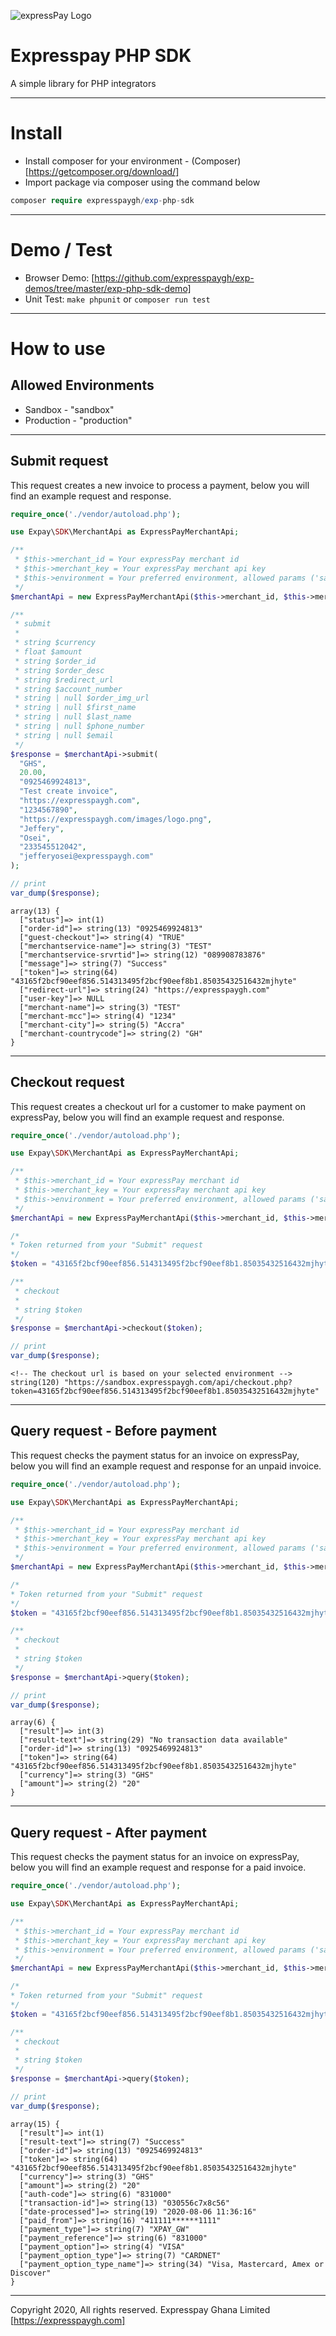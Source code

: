 ![expressPay Logo](https://expresspaygh.com/images/logo.png)
# Expresspay PHP SDK

A simple library for PHP integrators

------------------

# Install

* Install composer for your environment - (Composer)[https://getcomposer.org/download/]
* Import package via composer using the command below
```php
composer require expresspaygh/exp-php-sdk
```

-------------------

# Demo / Test

* Browser Demo: [https://github.com/expresspaygh/exp-demos/tree/master/exp-php-sdk-demo]
* Unit Test: `make phpunit` or `composer run test`

-------------------

# How to use

## Allowed Environments

* Sandbox - "sandbox"
* Production - "production"

-------------------

## Submit request

This request creates a new invoice to process a payment, below you will find an example request and response.

```php
require_once('./vendor/autoload.php');

use Expay\SDK\MerchantApi as ExpressPayMerchantApi;

/**
 * $this->merchant_id = Your expressPay merchant id
 * $this->merchant_key = Your expressPay merchant api key
 * $this->environment = Your preferred environment, allowed params ('sandbox' or 'production')
 */
$merchantApi = new ExpressPayMerchantApi($this->merchant_id, $this->merchant_key, $this->environment);

/**
 * submit
 *
 * string $currency
 * float $amount
 * string $order_id
 * string $order_desc
 * string $redirect_url
 * string $account_number
 * string | null $order_img_url
 * string | null $first_name
 * string | null $last_name
 * string | null $phone_number
 * string | null $email
 */
$response = $merchantApi->submit(
  "GHS",
  20.00,
  "0925469924813",
  "Test create invoice",
  "https://expresspaygh.com",
  "1234567890",
  "https://expresspaygh.com/images/logo.png",
  "Jeffery",
  "Osei",
  "233545512042",
  "jefferyosei@expresspaygh.com"
);

// print
var_dump($response);
```

```
array(13) {
  ["status"]=> int(1)
  ["order-id"]=> string(13) "0925469924813"
  ["guest-checkout"]=> string(4) "TRUE"
  ["merchantservice-name"]=> string(3) "TEST"
  ["merchantservice-srvrtid"]=> string(12) "089908783876"
  ["message"]=> string(7) "Success"
  ["token"]=> string(64) "43165f2bcf90eef856.514313495f2bcf90eef8b1.85035432516432mjhyte"
  ["redirect-url"]=> string(24) "https://expresspaygh.com"
  ["user-key"]=> NULL
  ["merchant-name"]=> string(3) "TEST"
  ["merchant-mcc"]=> string(4) "1234"
  ["merchant-city"]=> string(5) "Accra"
  ["merchant-countrycode"]=> string(2) "GH"
}
```

--------------------

## Checkout request

This request creates a checkout url for a customer to make payment on expressPay, below you will find an example request and response.

```php
require_once('./vendor/autoload.php');

use Expay\SDK\MerchantApi as ExpressPayMerchantApi;

/**
 * $this->merchant_id = Your expressPay merchant id
 * $this->merchant_key = Your expressPay merchant api key
 * $this->environment = Your preferred environment, allowed params ('sandbox' or 'production')
 */
$merchantApi = new ExpressPayMerchantApi($this->merchant_id, $this->merchant_key, $this->environment);

/*
* Token returned from your "Submit" request
*/
$token = "43165f2bcf90eef856.514313495f2bcf90eef8b1.85035432516432mjhyte";

/**
 * checkout
 *
 * string $token
 */
$response = $merchantApi->checkout($token);

// print
var_dump($response);
```

```
<!-- The checkout url is based on your selected environment -->
string(120) "https://sandbox.expresspaygh.com/api/checkout.php?token=43165f2bcf90eef856.514313495f2bcf90eef8b1.85035432516432mjhyte"
```

-------------------

## Query request - Before payment

This request checks the payment status for an invoice on expressPay, below you will find an example request and response for 
an unpaid invoice.

```php
require_once('./vendor/autoload.php');

use Expay\SDK\MerchantApi as ExpressPayMerchantApi;

/**
 * $this->merchant_id = Your expressPay merchant id
 * $this->merchant_key = Your expressPay merchant api key
 * $this->environment = Your preferred environment, allowed params ('sandbox' or 'production')
 */
$merchantApi = new ExpressPayMerchantApi($this->merchant_id, $this->merchant_key, $this->environment);

/*
* Token returned from your "Submit" request
*/
$token = "43165f2bcf90eef856.514313495f2bcf90eef8b1.85035432516432mjhyte";

/**
 * checkout
 *
 * string $token
 */
$response = $merchantApi->query($token);

// print
var_dump($response);
```

```
array(6) {
  ["result"]=> int(3)
  ["result-text"]=> string(29) "No transaction data available"
  ["order-id"]=> string(13) "0925469924813"
  ["token"]=> string(64) "43165f2bcf90eef856.514313495f2bcf90eef8b1.85035432516432mjhyte"
  ["currency"]=> string(3) "GHS"
  ["amount"]=> string(2) "20"
}
```

-------------------

## Query request - After payment

This request checks the payment status for an invoice on expressPay, below you will find an example request and response for 
a paid invoice.

```php
require_once('./vendor/autoload.php');

use Expay\SDK\MerchantApi as ExpressPayMerchantApi;

/**
 * $this->merchant_id = Your expressPay merchant id
 * $this->merchant_key = Your expressPay merchant api key
 * $this->environment = Your preferred environment, allowed params ('sandbox' or 'production')
 */
$merchantApi = new ExpressPayMerchantApi($this->merchant_id, $this->merchant_key, $this->environment);

/*
* Token returned from your "Submit" request
*/
$token = "43165f2bcf90eef856.514313495f2bcf90eef8b1.85035432516432mjhyte";

/**
 * checkout
 *
 * string $token
 */
$response = $merchantApi->query($token);

// print
var_dump($response);
```

```
array(15) {
  ["result"]=> int(1)
  ["result-text"]=> string(7) "Success"
  ["order-id"]=> string(13) "0925469924813"
  ["token"]=> string(64) "43165f2bcf90eef856.514313495f2bcf90eef8b1.85035432516432mjhyte"
  ["currency"]=> string(3) "GHS"
  ["amount"]=> string(2) "20"
  ["auth-code"]=> string(6) "831000"
  ["transaction-id"]=> string(13) "030556c7x8c56"
  ["date-processed"]=> string(19) "2020-08-06 11:36:16"
  ["paid_from"]=> string(16) "411111******1111"
  ["payment_type"]=> string(7) "XPAY_GW"
  ["payment_reference"]=> string(6) "831000"
  ["payment_option"]=> string(4) "VISA"
  ["payment_option_type"]=> string(7) "CARDNET"
  ["payment_option_type_name"]=> string(34) "Visa, Mastercard, Amex or Discover"
}
```

----------------------

Copyright 2020, All rights reserved. Expresspay Ghana Limited [https://expresspaygh.com]
